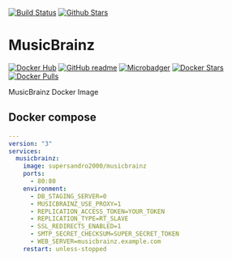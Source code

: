 [![Build Status](https://img.shields.io/travis/SuperSandro2000/docker-images.svg?maxAge=3600)](https://travis-ci.org/SuperSandro2000/docker-images)
[![Github Stars](https://img.shields.io/github/stars/supersandro2000/docker-images.svg?maxAge=3600&label=Stars)](https://github.com/SuperSandro2000/docker-images)

# MusicBrainz

[![Docker Hub](https://img.shields.io/badge/Docker-hub-blue.svg)](https://hub.docker.com/r/supersandro2000/musicbrainz/)
[![GitHub readme](https://img.shields.io/badge/GitHub-readme-blue.svg)](https://github.com/SuperSandro2000/docker-images/blob/master/musicbrainz/README.md)
[![Microbadger](https://images.microbadger.com/badges/image/supersandro2000/musicbrainz.svg)](https://microbadger.com/images/supersandro2000/musicbrainz)
[![Docker Stars](https://img.shields.io/docker/stars/supersandro2000/musicbrainz.svg?maxAge=3600)](https://hub.docker.com/r/supersandro2000/musicbrainz/)
[![Docker Pulls](https://img.shields.io/docker/pulls/supersandro2000/musicbrainz.svg?maxAge=3600)](https://hub.docker.com/r/supersandro2000/musicbrainz/)

MusicBrainz Docker Image

## Docker compose

````yaml
---
version: "3"
services:
  musicbrainz:
    image: supersandro2000/musicbrainz
    ports:
      - 80:80
    environment:
      - DB_STAGING_SERVER=0
      - MUSICBRAINZ_USE_PROXY=1
      - REPLICATION_ACCESS_TOKEN=YOUR_TOKEN
      - REPLICATION_TYPE=RT_SLAVE
      - SSL_REDIRECTS_ENABLED=1
      - SMTP_SECRET_CHECKSUM=SUPER_SECRET_TOKEN
      - WEB_SERVER=musicbrainz.example.com
    restart: unless-stopped
````
